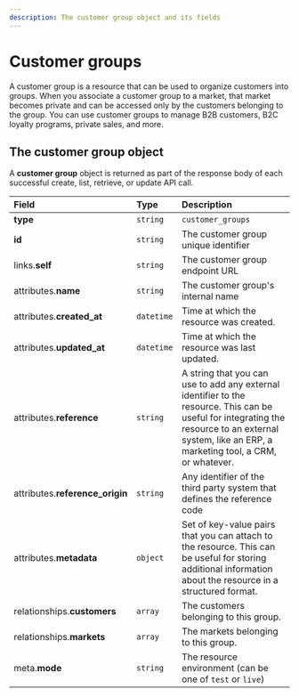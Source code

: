 ```yaml
---
description: The customer group object and its fields
---
```


# Customer groups

A customer group is a resource that can be used to organize customers into groups. When you associate a customer group to a market, that market becomes private and can be accessed only by the customers belonging to the group. You can use customer groups to manage B2B customers, B2C loyalty programs, private sales, and more.

## The customer group object

A **customer group** object is returned as part of the response body of each successful create, list, retrieve, or update API call.

| Field | Type | Description |
| :--- | :--- | :--- |
| **type** | `string` | `customer_groups` |
| **id** | `string` | The customer group unique identifier |
| links.**self** | `string` | The customer group endpoint URL |
| attributes.**name** | `string` | The customer group's internal name |
| attributes.**created\_at** | `datetime` | Time at which the resource was created. |
| attributes.**updated\_at** | `datetime` | Time at which the resource was last updated. |
| attributes.**reference** | `string` | A string that you can use to add any external identifier to the resource. This can be useful for integrating the resource to an external system, like an ERP, a marketing tool, a CRM, or whatever. |
| attributes.**reference\_origin** | `string` | Any identifier of the third party system that defines the reference code |
| attributes.**metadata** | `object` | Set of key-value pairs that you can attach to the resource. This can be useful for storing additional information about the resource in a structured format. |
| relationships.**customers** | `array` | The customers belonging to this group. |
| relationships.**markets** | `array` | The markets belonging to this group. |
| meta.**mode** | `string` | The resource environment \(can be one of `test` or `live`\) |

